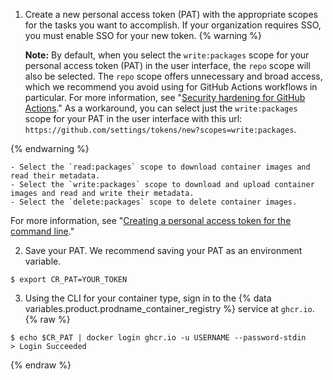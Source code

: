 1. Create a new personal access token (PAT) with the appropriate scopes for the tasks you want to accomplish. If your organization requires SSO, you must enable SSO for your new token.
   {% warning %}

   **Note:** By default, when you select the `write:packages` scope for your personal access token (PAT) in the user interface, the `repo` scope will also be selected. The `repo` scope offers unnecessary and broad access, which we recommend you avoid using for GitHub Actions workflows in particular. For more information, see "[Security hardening for GitHub Actions](/actions/getting-started-with-github-actions/security-hardening-for-github-actions#considering-cross-repository-access)." As a workaround, you can select just the `write:packages` scope for your PAT in the user interface with this url: `https://github.com/settings/tokens/new?scopes=write:packages`.

{% endwarning %}

    - Select the `read:packages` scope to download container images and read their metadata.
    - Select the `write:packages` scope to download and upload container images and read and write their metadata.
    - Select the `delete:packages` scope to delete container images.

For more information, see "[Creating a personal access token for the command line](/github/authenticating-to-github/creating-a-personal-access-token-for-the-command-line)."

2. Save your PAT. We recommend saving your PAT as an environment variable.

```shell
$ export CR_PAT=YOUR_TOKEN
```

3. Using the CLI for your container type, sign in to the {% data variables.product.prodname_container_registry %} service at `ghcr.io`.
   {% raw %}

```shell
$ echo $CR_PAT | docker login ghcr.io -u USERNAME --password-stdin
> Login Succeeded
```

{% endraw %}
